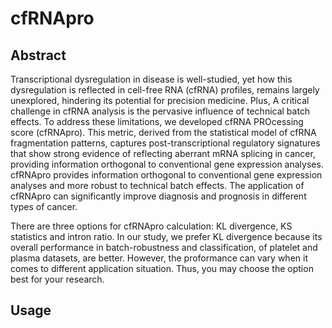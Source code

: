 # cfRNApro

## Abstract

Transcriptional dysregulation in disease is well-studied, yet how this dysregulation is reflected in cell-free RNA (cfRNA) profiles, remains largely unexplored, hindering its potential for precision medicine. Plus, A critical challenge in cfRNA analysis is the pervasive influence of technical batch effects. To address these limitations, we developed cfRNA PROcessing score (cfRNApro). This metric, derived from the statistical model of cfRNA fragmentation patterns, captures post-transcriptional regulatory signatures that show strong evidence of reflecting aberrant mRNA splicing in cancer, providing information orthogonal to conventional gene expression analyses. cfRNApro provides information orthogonal to conventional gene expression analyses and more robust to technical batch effects. The application of cfRNApro can significantly improve diagnosis and prognosis in different types of cancer.

There are three options for cfRNApro calculation: KL divergence, KS statistics and intron ratio. In our study, we prefer KL divergence because its overall performance in batch-robustness and classification, of platelet and plasma datasets, are better. However, the proformance can vary when it comes to different application situation. Thus, you may choose the option best for your research.

## Usage

